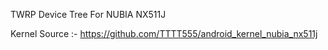 TWRP Device Tree For NUBIA NX511J

Kernel Source :- https://github.com/TTTT555/android_kernel_nubia_nx511j
